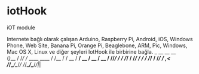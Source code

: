 # iotHook
iOT module

Internete bağlı olarak çalışan Arduino, Raspberry Pi, Android, iOS, Windows Phone, Web Site, Banana Pi, Orange Pi, Beaglebone, ARM, Pic, Windows, Mac OS X, Linux ve diğer şeyleri IotHook ile birbirine bağla.
    _       __  __                __  
   (_)___  / /_/ /_  ____  ____  / /__
  / / __ \/ __/ __ \/ __ \/ __ \/ //_/
 / / /_/ / /_/ / / / /_/ / /_/ / ,<   
/_/\____/\__/_/ /_/\____/\____/_/|_|


